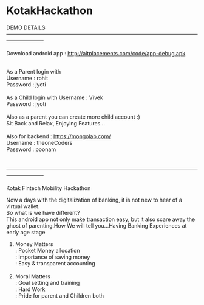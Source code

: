 # KotakHackathon



DEMO DETAILS  <br />
———————————————————————————————————————————  <br />
 <br />
Download android app :  http://aitplacements.com/code/app-debug.apk     <br /> <br />

As a Parent login with  <br />
                 Username : rohit   <br />
                  Password  : jyoti    <br />
 <br />
As a Child login with 
             Username : Vivek  <br />
               Password  : jyoti  <br />
<br />
Also as a parent you can create more child account :)  <br />
Sit Back and Relax, Enjoying Features...  <br />
<br />
Also for backend :       https://mongolab.com/    <br />
Username : theoneCoders     <br />
Password  : poonam      <br />
<br />
<br />
———————————————————————————————————————————
<br />
<br />
Kotak Fintech Mobility Hackathon <br />

Now a days with the digitalization of banking, it is not new to hear of a virtual wallet. <br />
So what is we have different?  <br />
This android app not only make transaction easy, but it also scare away the ghost of parenting.How We will tell you...Having Banking Experiences at early age stage  <br />

1. Money Matters  <br />
      : Pocket Money allocation  <br />
      : Importance of saving money  <br />
      : Easy & transparent accounting
<br /><br />
2. Moral Matters  <br />
      : Goal setting and training <br />
      : Hard Work <br />
      : Pride for parent and Children both<br />
